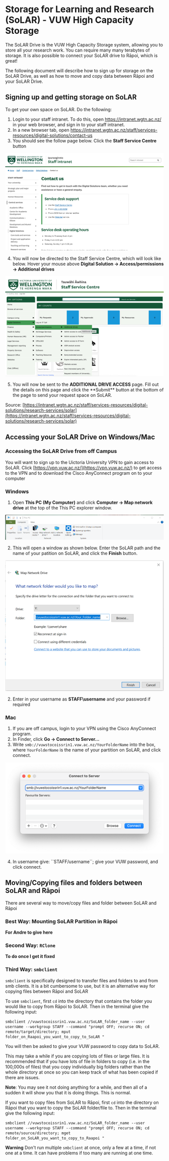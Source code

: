# Storage for Learning and Research (SoLAR) - VUW High Capacity Storage

The SoLAR Drive is the VUW High Capacity Storage system, allowing you to store all your research work. You can require many many terabytes of storage. It is also possible to connect your SoLAR drive to Rāpoi, which is great!

The following document will describe how to sign up for storage on the SoLAR Drive, as well as how to move and copy data between Rāpoi and your SoLAR Drive. 


## Signing up and getting storage on SoLAR

To get your own space on SoLAR. Do the following:

1. Login to your staff intranet. To do this, open https://intranet.wgtn.ac.nz/ in your web browser, and sign in to your staff intranet. 
2. In a new browser tab, open https://intranet.wgtn.ac.nz/staff/services-resources/digital-solutions/contact-us
3. You should see the follow page below. Click the **Staff Service Centre** button

![service_desk_support](solar_vuw/service_desk_support.png)

<ol start="4">
  <li>You will now be directed to the Staff Service Centre, which will look like below. Hover your mouse above <b>Digital Solution -> Access/permissions -> Additional drives</b></li>
</ol>

![staff_service_centre](solar_vuw/staff_service_centre_to_page.png)

<ol start="5">
  <li>You will now be sent to the <b>ADDITIONAL DRIVE ACCESS</b> page. Fill out the details on this page and click the **Submit** button at the bottom of the page to send your request space on SoLAR.</li>
</ol>

Source: [https://intranet.wgtn.ac.nz/staff/services-resources/digital-solutions/research-services/solar](https://intranet.wgtn.ac.nz/staff/services-resources/digital-solutions/research-services/solar)




## Accessing your SoLAR Drive on Windows/Mac

### Accessing the SoLAR Drive from off Campus

You will want to sign up to the Uictoria University VPN to gain access to SoLAR. Click [https://vpn.vuw.ac.nz/](https://vpn.vuw.ac.nz/) to get access to the VPN and to download the Cisco AnyConnect program on to your computer

### Windows

1. Open **This PC (My Computer)** and click **Computer -> Map network drive** at the top of the This PC explorer window.

![connect_to_server_mac](solar_vuw/windows_open_map.png)

<ol start="2">
  <li>This will open a window as shown below. Enter the SoLAR path and the name of your patition on SoLAR, and click the <b>Finish</b> button.</li>
</ol>

![connect_to_server_mac](solar_vuw/windows_map.png)

<ol start="2">
  <li>Enter in your username as <b>STAFF\username</b> and your password if required</li>
</ol>

### Mac

1. If you are off campus, login to your VPN using the Cisco AnyConnect program.
2. In Finder, click **Go -> Connect to Server...**
3. Write ``smb://vuwstocoissrin1.vuw.ac.nz/YourFolderName`` into the box, where ``YourFolderName`` is the name of your partition on SoLAR, and click connect.

![connect_to_server_mac](solar_vuw/connect_to_server_mac.png)

<ol start="4">
  <li>In username give: ``STAFF/username``; give your VUW password, and click connect.</b></li>
</ol>


## Moving/Copying files and folders between SoLAR and Rāpoi

There are several way to move/copy files and folder between SoLAR and Rāpoi


### Best Way: Mounting SoLAR Partition in Rāpoi

**For Andre to give here**


### Second Way: ``RClone``

**To do once I get it fixed**


### Third Way: ``smbclient``

``smbclient`` is specifically designed to transfer files and folders to and from smb clients. It is a bit cumbersome to use, but it is an alternative way for copying files between Rāpoi and SoLAR

To use ``smbclient``, first ``cd`` into the directory that contains the folder you would like to copy from Rāpoi to SoLAR. Then in the terminal give the following input:

```console
smbclient //vuwstocoissrin1.vuw.ac.nz/SoLAR_folder_name --user username --workgroup STAFF --command "prompt OFF; recurse ON; cd remote/target/directory; mput folder_on_Raapoi_you_want_to_copy_to_SoLAR "
```

You will then be asked to give your VUW password to copy data to SoLAR.

This may take a while if you are copying lots of files or large files. It is recommended that if you have lots of file in folders to copy (i.e. in the 100,000s of files) that you copy individually big folders rather than the whole directory at once so you can keep track of what has been copied if there are issues. 

**Note**: You may see it not doing anything for a while, and then all of a sudden it will show you that it is doing things. This is normal. 

If you want to copy files from SoLAR to Rāpoi, first ``cd`` into the directory on Rāpoi that you want to copy the SoLAR folder/file to. Then in the terminal give the following input:

```console
smbclient //vuwstocoissrin1.vuw.ac.nz/SoLAR_folder_name --user username --workgroup STAFF --command "prompt OFF; recurse ON; cd remote/source/directory; mget folder_on_SoLAR_you_want_to_copy_to_Raapoi "
```

**Warning** 
Don't run multiple ``smbclient`` at once, only a few at a time, if not one at a time. It can have problems if too many are running at one time. 



